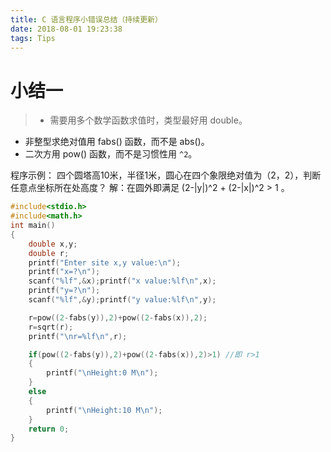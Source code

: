 ```yaml
---
title: C 语言程序小错误总结（持续更新）
date: 2018-08-01 19:23:38
tags: Tips
---
```

# 小结一
> - 需要用多个数学函数求值时，类型最好用 double。
- 非整型求绝对值用 fabs() 函数，而不是 abs()。
- 二次方用 pow() 函数，而不是习惯性用 `^2`。

程序示例：
四个圆塔高10米，半径1米，圆心在四个象限绝对值为（2，2），判断任意点坐标所在处高度？
解：在圆外即满足 (2-|y|)^2 + (2-|x|)^2 > 1 。

```C
#include<stdio.h>
#include<math.h>
int main()
{
    double x,y;
    double r;
    printf("Enter site x,y value:\n");
    printf("x=?\n");
    scanf("%lf",&x);printf("x value:%lf\n",x);
    printf("y=?\n");
    scanf("%lf",&y);printf("y value:%lf\n",y);

    r=pow((2-fabs(y)),2)+pow((2-fabs(x)),2);
    r=sqrt(r);
    printf("\nr=%lf\n",r);

    if(pow((2-fabs(y)),2)+pow((2-fabs(x)),2)>1) //即 r>1
    {
        printf("\nHeight:0 M\n");
    }
    else
    {
        printf("\nHeight:10 M\n");
    }
    return 0;
}

```